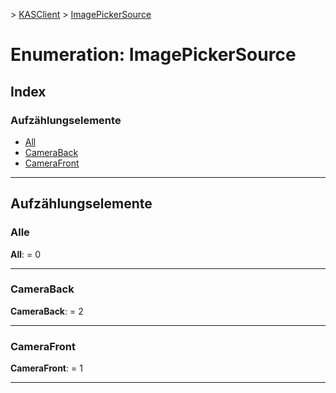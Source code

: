 [](../README.md) > [KASClient](../modules/kasclient.md) > [ImagePickerSource](../enums/kasclient.imagepickersource.md)

# <a name="enumeration-imagepickersource"></a>Enumeration: ImagePickerSource

## <a name="index"></a>Index 

### <a name="enumeration-members"></a>Aufzählungselemente

* [All](kasclient.imagepickersource.md#all)
* [CameraBack](kasclient.imagepickersource.md#cameraback)
* [CameraFront](kasclient.imagepickersource.md#camerafront)

---

## <a name="enumeration-members"></a>Aufzählungselemente

<a id="all"></a>

###  <a name="all"></a>Alle

**All**: = 0

___
<a id="cameraback"></a>

###  <a name="cameraback"></a>CameraBack

**CameraBack**: = 2

___
<a id="camerafront"></a>

###  <a name="camerafront"></a>CameraFront

**CameraFront**: = 1

___

